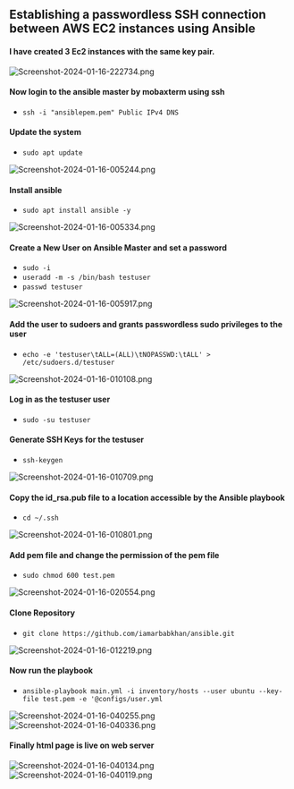 ## Establishing a passwordless SSH connection between AWS EC2 instances using Ansible
#### I have created 3 Ec2 instances with the same key pair.
![Screenshot-2024-01-16-222734.png](https://i.postimg.cc/HnyXg698/Screenshot-2024-01-16-222734.png)
#### Now login to the ansible master by mobaxterm using ssh
* `ssh -i "ansiblepem.pem" Public IPv4 DNS`
#### Update the system
* `sudo apt update`

![Screenshot-2024-01-16-005244.png](https://i.postimg.cc/kXJ5QjkJ/Screenshot-2024-01-16-005244.png)
#### Install ansible
* `sudo apt install ansible -y`

![Screenshot-2024-01-16-005334.png](https://i.postimg.cc/MTXLJf3f/Screenshot-2024-01-16-005334.png)
#### Create a New User on Ansible Master and set a password
* `sudo -i`
* `useradd -m -s /bin/bash testuser`
* `passwd testuser`

![Screenshot-2024-01-16-005917.png](https://i.postimg.cc/nVvpr6cR/Screenshot-2024-01-16-005917.png)
####  Add the user to sudoers and grants passwordless sudo privileges to the user
* `echo -e 'testuser\tALL=(ALL)\tNOPASSWD:\tALL' > /etc/sudoers.d/testuser`

![Screenshot-2024-01-16-010108.png](https://i.postimg.cc/508BZxqW/Screenshot-2024-01-16-010108.png)
#### Log in as the testuser user
* `sudo -su testuser`
#### Generate SSH Keys for the testuser
* `ssh-keygen`

![Screenshot-2024-01-16-010709.png](https://i.postimg.cc/RF9hZfnh/Screenshot-2024-01-16-010709.png)
#### Copy the id_rsa.pub file to a location accessible by the Ansible playbook
* `cd ~/.ssh`

![Screenshot-2024-01-16-010801.png](https://i.postimg.cc/KYJ0v71v/Screenshot-2024-01-16-010801.png)
#### Add pem file and change the permission of the pem file
* `sudo chmod 600 test.pem`

![Screenshot-2024-01-16-020554.png](https://i.postimg.cc/cJD5cvpH/Screenshot-2024-01-16-020554.png)
#### Clone Repository
* `git clone https://github.com/iamarbabkhan/ansible.git`

![Screenshot-2024-01-16-012219.png](https://i.postimg.cc/JnL0zF2j/Screenshot-2024-01-16-012219.png)
#### Now run the playbook
* `ansible-playbook main.yml -i inventory/hosts --user ubuntu --key-file test.pem -e '@configs/user.yml`

![Screenshot-2024-01-16-040255.png](https://i.postimg.cc/FFpSTwGY/Screenshot-2024-01-16-040255.png)
![Screenshot-2024-01-16-040336.png](https://i.postimg.cc/fWGV2BZ4/Screenshot-2024-01-16-040336.png)
#### Finally html page is live on web server
![Screenshot-2024-01-16-040134.png](https://i.postimg.cc/76pdRD70/Screenshot-2024-01-16-040134.png)
![Screenshot-2024-01-16-040119.png](https://i.postimg.cc/y8khDR26/Screenshot-2024-01-16-040119.png)
